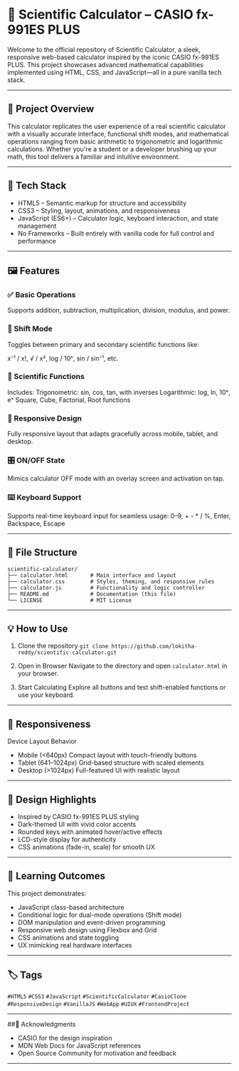 

# 🧮 Scientific Calculator – CASIO fx-991ES PLUS 

Welcome to the official repository of Scientific Calculator, a sleek, responsive web-based calculator inspired by the iconic CASIO fx-991ES PLUS. This project showcases advanced mathematical capabilities implemented using HTML, CSS, and JavaScript—all in a pure vanilla tech stack.

--- 

## 📌 Project Overview

This calculator replicates the user experience of a real scientific calculator with a visually accurate interface, functional shift modes, and mathematical operations ranging from basic arithmetic to trigonometric and logarithmic calculations. Whether you're a student or a developer brushing up your math, this tool delivers a familiar and intuitive environment.

---

## 🧱 Tech Stack
* HTML5 – Semantic markup for structure and accessibility
* CSS3 – Styling, layout, animations, and responsiveness
* JavaScript (ES6+) – Calculator logic, keyboard interaction, and state management
* No Frameworks – Built entirely with vanilla code for full control and performance

---

## 🖼️ Features

### ✅ Basic Operations
Supports addition, subtraction, multiplication, division, modulus, and power.

### 🔁 Shift Mode
Toggles between primary and secondary scientific functions like:

x⁻¹ / x!, √ / x², log / 10ˣ, sin / sin⁻¹, etc.

### 📐 Scientific Functions
Includes:
Trigonometric: sin, cos, tan, with inverses
Logarithmic: log, ln, 10ˣ, eˣ
Square, Cube, Factorial, Root functions

### 📱 Responsive Design
Fully responsive layout that adapts gracefully across mobile, tablet, and desktop.

### 🎛️ ON/OFF State
Mimics calculator OFF mode with an overlay screen and activation on tap.

### ⌨️ Keyboard Support
Supports real-time keyboard input for seamless usage:
0–9, + - * / %, Enter, Backspace, Escape

---

## 📁 File Structure

```
scientific-calculator/
├── calculator.html       # Main interface and layout
├── calculator.css        # Styles, theming, and responsive rules
├── calculator.js         # Functionality and logic controller
├── README.md             # Documentation (this file)
└── LICENSE               # MIT License
```

---

## 💡 How to Use

1. Clone the repository
    ```git clone https://github.com/lokitha-reddy/scientific-calculator.git```
2. Open in Browser
    Navigate to the directory and open ```calculator.html``` in your browser.

3. Start Calculating
    Explore all buttons and test shift-enabled functions or use your keyboard.


---

## 📱 Responsiveness

Device	Layout Behavior
  * Mobile (<640px)	Compact layout with touch-friendly buttons
  * Tablet (641–1024px)	Grid-based structure with scaled elements
  * Desktop (>1024px)	Full-featured UI with realistic layout

---

## 🎨 Design Highlights

  * Inspired by CASIO fx-991ES PLUS styling
  * Dark-themed UI with vivid color accents
  * Rounded keys with animated hover/active effects
  * LCD-style display for authenticity
  * CSS animations (fade-in, scale) for smooth UX

---

## 🧠 Learning Outcomes

This project demonstrates:
  * JavaScript class-based architecture
  * Conditional logic for dual-mode operations (Shift mode)
  * DOM manipulation and event-driven programming
  * Responsive web design using Flexbox and Grid
  * CSS animations and state toggling
  * UX mimicking real hardware interfaces

---

## 🏷️ Tags

`#HTML5` `#CSS3` `#JavaScript` `#ScientificCalculator` `#CasioClone` `#ResponsiveDesign` `#VanillaJS` `#WebApp` `#UIUX` `#FrontendProject`

---

##📣 Acknowledgments

  * CASIO for the design inspiration
  * MDN Web Docs for JavaScript references
  * Open Source Community for motivation and feedback
  
  ---
  

